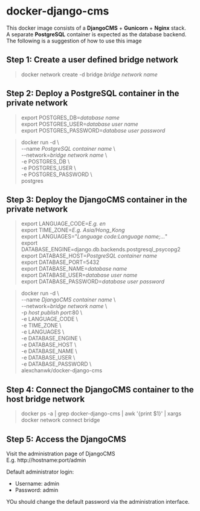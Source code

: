 # docker-django-cms

This docker image consists of a **DjangoCMS** + **Gunicorn** + **Nginx** stack.  
A separate **PostgreSQL** container is expected as the database backend.  
The following is a suggestion of how to use this image  

## Step 1: Create a user defined bridge network
> docker network create -d bridge *bridge network name*

## Step 2: Deploy a PostgreSQL container in the private network
> export POSTGRES_DB=*database name*  
> export POSTGRES_USER=*database user name*  
> export POSTGRES_PASSWORD=*database user password*  

> docker run -d \  
>   --name *PostgreSQL container name* \  
>   --network=*bridge network name* \  
>   -e POSTGRES_DB \  
>   -e POSTGRES_USER \  
>   -e POSTGRES_PASSWORD \  
>   postgres

## Step 3: Deploy the DjangoCMS container in the private network
> export LANGUAGE_CODE=*E.g. en*  
> export TIME_ZONE=*E.g. Asia/Hong_Kong*  
> export LANGUAGES="*Language code:Language name;...*"  
> export DATABASE_ENGINE=django.db.backends.postgresql_psycopg2  
> export DATABASE_HOST=*PostgreSQL container name*  
> export DATABASE_PORT=5432  
> export DATABASE_NAME=*database name*  
> export DATABASE_USER=*database user name*  
> export DATABASE_PASSWORD=*database user password*  

> docker run -d \  
>   --name *DjangoCMS container name* \  
>   --network=*bridge network name* \  
>   -p *host publish port*:80 \  
>   -e LANGUAGE_CODE \  
>   -e TIME_ZONE \  
>   -e LANGUAGES \  
>   -e DATABASE_ENGINE \  
>   -e DATABASE_HOST \  
>   -e DATABASE_NAME \  
>   -e DATABASE_USER \  
>   -e DATABASE_PASSWORD \  
>   alexchanwk/docker-django-cms  

## Step 4: Connect the DjangoCMS container to the host bridge network
> docker ps -a | grep docker-django-cms | awk '{print $1}' | xargs docker network connect bridge  

## Step 5: Access the DjangoCMS
Visit the administration page of DjangoCMS  
E.g. http://hostname:port/admin  

Default administrator login:  
* Username: admin  
* Password: admin  

YOu should change the default password via the administration interface.  
